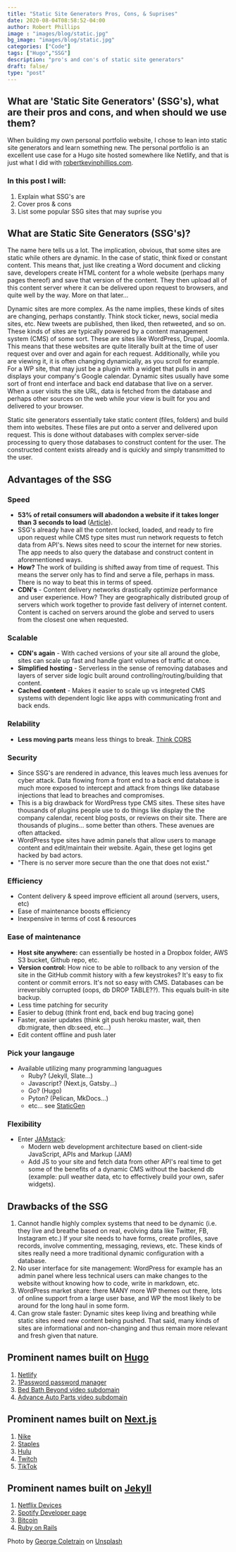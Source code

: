 ```yaml
---
title: "Static Site Generators Pros, Cons, & Suprises"
date: 2020-08-04T08:58:52-04:00
author: Robert Phillips
image : "images/blog/static.jpg"
bg_image: "images/blog/static.jpg"
categories: ["Code"]
tags: ["Hugo","SSG"]
description: "pro's and con's of static site generators"
draft: false/
type: "post"
---
```


## What are 'Static Site Generators' (SSG's), what are their pros and cons, and when should we use them?

When building my own personal portfolio website, I chose to lean into static site generators and learn something new. The personal portfolio is an excellent use case for a Hugo site hosted somewhere like Netlify, and that is just what I did with [robertkevinphillips.com](https://robertkevinphillips.com).

### In this post I will:
1. Explain what SSG's are
1. Cover pros & cons
1. List some popular SSG sites that may suprise you

## What are Static Site Generators (SSG's)?
The name here tells us a lot. The implication, obvious, that some sites are static while others are dynamic. In the case of static, think fixed or constant content. This means that, just like creating a Word document and clicking save, developers create HTML content for a whole website (perhaps many pages thereof) and save that version of the content. They then upload all of this content server where it can be delivered upon request to browsers, and quite well by the way. More on that later...

Dynamic sites are more complex. As the name implies, these kinds of sites are changing, perhaps constantly. Think stock ticker, news, social media sites, etc. New tweets are published, then liked, then retweeted, and so on. These kinds of sites are typically powered by a content management system (CMS) of some sort. These are sites like WordPress, Drupal, Joomla. This means that these websites are quite literally built at the time of user request over and over and again for each request. Additionally, while you are viewing it, it is often changing dynamically, as you scroll for example. For a WP site, that may just be a plugin with a widget that pulls in and displays your company's Google calendar. Dynamic sites usually have some sort of front end interface and back end database that live on a server. When a user visits the site URL, data is fetched from the database and perhaps other sources on the web while your view is built for you and delivered to your browser.

Static site generators essentially take static content (files, folders) and build them into websites. These files are put onto a server and delivered upon request. This is done without databases with complex server-side processing to query those databases to construct content for the user. The constructed content exists already and is quickly and simply transmitted to the user.

## Advantages of the SSG
### **Speed**  
- **53% of retail consumers will abadondon a website if it takes longer than 3 seconds to load** ([Article](https://www.marketingdive.com/news/google-53-of-mobile-users-abandon-sites-that-take-over-3-seconds-to-load/426070/)).  
- SSG's already have all the content locked, loaded, and ready to fire upon request while CMS type sites must run network requests to fetch data from API's. News sites need to scour the internet for new stories. The app needs to also query the database and construct content in aforementioned ways.  
- **How?** The work of building is shifted away from time of request. This means the server only has to find and serve a file, perhaps in mass. There is no way to beat this in terms of speed.
- **CDN's** - Content delivery networks drastically optimize performance and user experience. How? They are geographically distributed group of servers which work together to provide fast delivery of internet content. Content is cached on servers around the globe and served to users from the closest one when requested.

### **Scalable**   
- **CDN's again** - With cached versions of your site all around the globe, sites can scale up fast and handle giant volumes of traffic at once.
- **Simplified hosting** - Serverless in the sense of removing databases and layers of server side logic built around controlling/routing/building that content.
- **Cached content** - Makes it easier to scale up vs integreted CMS systems with dependent logic like apps with communicating front and back ends.

### **Relability**  
- **Less moving parts** means less things to break. [Think CORS](https://developer.mozilla.org/en-US/docs/Web/HTTP/CORS) 

### **Security**  
- Since SSG's are rendered in advance, this leaves much less avenues for cyber attack. Data flowing from a front end to a back end database is much more exposed to intercept and attack from things like database injections that lead to breaches and compromises.
- This is a big drawback for WordPress type CMS sites. These sites have thousands of plugins people use to do things like display the the company calendar, recent blog posts, or reviews on their site. There are thousands of plugins... some better than others. These avenues are often attacked.
- WordPress type sites have admin panels that allow users to manage content and edit/maintain their website. Again, these get logins get hacked by bad actors.
- "There is no server more secure than the one that does not exist."

### **Efficiency**  
- Content delivery & speed improve efficient all around (servers, users, etc)
- Ease of maintenance boosts efficiency
- Inexpensive in terms of cost & resources

### **Ease of maintenance**  
- **Host site anywhere:** can essentially be hosted in a Dropbox folder, AWS S3 bucket, Github repo, etc.
- **Version control:** How nice to be able to rollback to any version of the site in the GitHub commit history with a few keystrokes? It's easy to fix content or commit errors. It's not so easy with CMS. Databases can be irreversibly corrupted (oops, db DROP TABLE??). This equals built-in site backup.
- Less time patching for security
- Easier to debug (think front end, back end bug tracing gone)
- Faster, easier updates (think git push heroku master, wait, then db:migrate, then db:seed, etc...)
- Edit content offline and push later

### **Pick your langauge**   
- Available utilizing many programming languagues
    * Ruby? (Jekyll, Slate...)
    * Javascript? (Next.js, Gatsby...) 
    * Go? (Hugo)
    * Pyton? (Pelican, MkDocs...)
    * etc... see [StaticGen](https://www.staticgen.com/)

### **Flexibility**  
- Enter [JAMstack](https://jamstack.org/): 
    * Modern web development architecture based on client-side JavaScript, APIs and Markup (JAM)
    * Add JS to your site and fetch data from other API's real time to get some of the benefits of a dynamic CMS without the backend db (example: pull weather data, etc to effectively build your own, safer widgets).

## Drawbacks of the SSG
1. Cannot handle highly complex systems that need to be dynamic (i.e. they live and breathe based on real, evolving data like Twitter, FB, Instagram etc.) If your site needs to have forms, create profiles, save records, involve commenting, messaging, reviews, etc. These kinds of sites really need a more traditional dynamic configuration with a database.
1. No user interface for site management: WordPress for example has an admin panel where less technical users can make changes to the website without knowing how to code, write in markdown, etc.
1. WordPress market share: there MANY more WP themes out there, lots of online support from a large user base, and WP the most likely to be around for the long haul in some form.
1. Can grow stale faster: Dynamic sites keep living and breathing while static sites need new content being pushed. That said, many kinds of sites are informational and non-changing and thus remain more relevant and fresh given that nature.

## Prominent names built on [Hugo](https://gohugo.io/)
1. [Netlify](https://netlify.com)
1. [1Password password manager](https://1password.com/)
1. [Bed Bath Beyond video subdomain](https://video.bedbathandbeyond.com/)
1. [Advance Auto Parts video subdomain](https://video.advanceautoparts.com/)

## Prominent names built on [Next.js](https://nextjs.org/showcase)
1. [Nike](https://devices.netflix.com/en/)
1. [Staples](https://m.staples.com)
1. [Hulu](https://hulu.com)
1. [Twitch](https://m.twitch.tv)
1. [TikTok](https://tiktok.com/en/)

## Prominent names built on [Jekyll](https://jekyllrb.com/showcase/)
1. [Netflix Devices](https://devices.netflix.com/en/)
1. [Spotify Developer page](https://developer.spotify.com/)
1. [Bitcoin](https://bitcoin.org/en/)
1. [Ruby on Rails](https://rubyonrails.org/)

Photo by [George Coletrain](https://unsplash.com/@georgecoletrain?utm_source=unsplash&amp;utm_medium=referral&amp;utm_content=creditCopyText) on [Unsplash](https://unsplash.com/s/photos/static?utm_source=unsplash&amp;utm_medium=referral&amp;utm_content=creditCopyText)